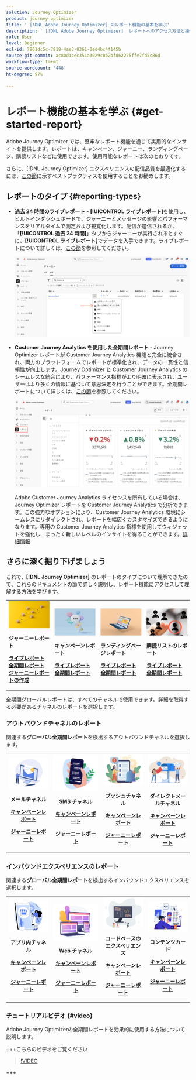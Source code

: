 ```yaml
---
solution: Journey Optimizer
product: journey optimizer
title: ' [!DNL Adobe Journey Optimizer] のレポート機能の基本を学ぶ'
description: ' [!DNL Adobe Journey Optimizer]  レポートへのアクセス方法と操作方法について説明します。'
role: User
level: Beginner
exl-id: 7961dc5c-7918-4ae3-8361-0ed4bc4f145b
source-git-commit: ac80d1cec351a3029c8b2bf862275ffe7fd5c86d
workflow-type: tm+mt
source-wordcount: '448'
ht-degree: 97%

---
```


# レポート機能の基本を学ぶ {#get-started-report}

Adobe Journey Optimizer では、堅牢なレポート機能を通じて実用的なインサイトを提供します。レポートは、キャンペーン、ジャーニー、ランディングページ、購読リストなどに使用できます。使用可能なレポートは次のとおりです。

さらに、[!DNL Journey Optimizer] エクスペリエンスの配信品質を最適化するには、[この節](deliverability.md)に示すベストプラクティスを使用することをお勧めします。


## レポートのタイプ {#reporting-types}

* **過去 24 時間のライブレポート** - **[!UICONTROL ライブレポート]**&#x200B;を使用し、ビルトインダッシュボードで、ジャーニーとメッセージの影響とパフォーマンスをリアルタイムで測定および視覚化します。配信が送信されるか、「**[!UICONTROL 過去 24 時間]**」タブからジャーニーが実行されるとすぐに、**[!UICONTROL ライブレポート]**&#x200B;でデータを入手できます。ライブレポートについて詳しくは、[この節](live-report.md)を参照してください。

  ![](assets/report_journey.png)


* **Customer Journey Analytics を使用した全期間レポート** - Journey Optimizer レポートが Customer Journey Analytics 機能と完全に統合され、両方のプラットフォームでレポートが標準化され、データの一貫性と信頼性が向上します。Journey Optimizer と Customer Journey Analytics のシームレスな統合により、パフォーマンス指標がより明確に表示され、ユーザーはより多くの情報に基づいて意思決定を行うことができます。全期間レポートについて詳しくは、[この節](report-gs-cja.md)を参照してください。

  ![](assets/gs-cja-report-1.png)

  Adobe Customer Journey Analytics ライセンスを所有している場合は、Journey Optimizer レポートを Customer Journey Analytics で分析できます。この強力なオプションにより、Customer Journey Analytics 環境にシームレスにリダイレクトされ、レポートを幅広くカスタマイズできるようになります。専用の Customer Journey Analytics 指標を使用してウィジェットを強化し、まったく新しいレベルのインサイトを得ることができます。[詳細情報](report-cja-manage.md)


## さらに深く掘り下げましょう

これで、**[!DNL Journey Optimizer]** のレポートのタイプについて理解できたので、これらのドキュメントの節で詳しく説明し、レポート機能にアクセスして理解する方法を学びます。


<table style="table-layout:fixed"><tr style="border: 0;">
<td>
<img alt="ジャーニーレポート" src="../assets/do-not-localize/start-journey.jpeg">
<div>
<p><strong>ジャーニーレポート</strong></p>
</div>
<div>
<a href="journey-live-report.md"><strong>ライブレポート</strong></a>
</div>
<div>
<a href="journey-global-report-cja.md"><strong>全期間レポート</strong></a>
</div>
<div>
<a href="sharing-overview.md"><strong>ジャーニーレポートの作成</strong></a>
</div>
<p>
<p>
</td>
<td>
<img alt="キャンペーンレポート" src="../assets/do-not-localize/start-campaign.jpeg">
<div>
<p><strong>キャンペーンレポート</strong></p>
</div>
<div>
<a href="campaign-live-report.md"><strong>ライブレポート</strong></a>
</div>
<div>
<a href="campaign-global-report-cja.md"><strong>全期間レポート</strong></a>
</div>
<p>
<p>
</td>
<td>
<img alt="ランディングページレポート" src="../assets/do-not-localize/start-interface.jpeg">
<div>
<p><strong>ランディングページレポート</strong></p>
</div>
<div>
<a href="lp-report-live.md"><strong>ライブレポート</strong></a>
</div>
<div>
<a href="lp-report-global-cja.md"><strong>全期間レポート</strong></a>
</div>
<p>
<p>
</td>
<td>
<img alt="購読リストのレポート" src="../assets/do-not-localize/role.jpg">
<div>
<p><strong>購読リストのレポート</strong></p>
</div>
<div>
<a href="subscription-report-live.md"><strong>ライブレポート</strong></a>
</div>
<div>
<a href="subscription-report-global-cja.md"><strong>全期間レポート</strong></a>
</div>
<p>
<p>
</td>
</tr></table>


全期間グローバルレポートは、すべてのチャネルで使用できます。詳細を取得する必要があるチャネルのレポートを選択します。

### アウトバウンドチャネルのレポート

関連する&#x200B;**グローバル全期間レポート**&#x200B;を検出するアウトバウンドチャネルを選択します。

<table style="table-layout:fixed"><tr style="border: 0;">
<td><img alt="メール" src="../channels/assets/do-not-localize/email.png">
<div align="center"><p><strong>メールチャネル</strong></p><p><a href="campaign-global-report-cja-email.md"><strong>キャンペーンレポート</strong></a></p><p><a href="journey-global-report-cja-email.md"><strong>ジャーニーレポート</strong></a></p></div></td>
<td><a href="campaign-global-report-cja-sms.md"><img alt="SMS" src="../channels/assets/do-not-localize/sms.png"></a>
<div align="center"><p><strong>SMS チャネル</strong></p><p><a href="campaign-global-report-cja-sms.md"><strong>キャンペーンレポート</strong></a></p><p><a href="journey-global-report-cja-sms.md"><strong>ジャーニーレポート</strong></a></p></div></td>
<td><a href="campaign-global-report-cja-push.md"><img alt="プッシュ" src="../channels/assets/do-not-localize/push.png"></a>
<div align="center"><p><strong>プッシュチャネル</strong></p><p><a href="campaign-global-report-cja-push.md"><strong>キャンペーンレポート</strong></a></p><p><a href="journey-global-report-cja-push.md"><strong>ジャーニーレポート</strong></a></p></div></td>
<td><a href="campaign-global-report-cja-direct.md"><img alt="ダイレクトメール" src="../channels/assets/do-not-localize/direct-mail.jpg"></a>
<div align="center"><p><strong>ダイレクトメールチャネル</strong></p><p><a href="campaign-global-report-cja-direct.md"><strong>キャンペーンレポート</strong></a></p><p><a href="journey-global-report-cja-direct.md"><strong>ジャーニーレポート</strong></a></p></div></td>
</tr></table>

### インバウンドエクスペリエンスのレポート

関連する&#x200B;**グローバル全期間レポート**&#x200B;を検出するインバウンドエクスペリエンスを選択します。

<table style="table-layout:fixed"><tr style="border: 0;">
<td><img alt="アプリ内" src="../channels/assets/do-not-localize/inapp.jpg">
<div align="center"><p><strong>アプリ内チャネル</strong></p><p><a href="campaign-global-report-cja-inapp.md"><strong>キャンペーンレポート</strong></a></p><p><a href="journey-global-report-cja-inapp.md"><strong>ジャーニーレポート</strong></a></p></div></td>
<td><p><img alt="Web" src="../channels/assets/do-not-localize/web.jpg"></p>
<div align="center"><p><strong>Web チャネル</strong></p><p><a href="campaign-global-report-cja-web.md"><strong>キャンペーンレポート</strong></a></p><p><a href="journey-global-report-cja-web.md"><strong>ジャーニーレポート</strong></a></p></div></td>
<td><img alt="コードベースのエクスペリエンス" src="../channels/assets/do-not-localize/code.png">
<div align="center"><p><strong>コードベースのエクスペリエンス</strong></p><p><a href="campaign-global-report-cja-code.md"><strong>キャンペーンレポート</strong></a></p><p><a href="campaign-global-report-cja-code.md"><strong>ジャーニーレポート</strong></a></p></div></td>
<td><img alt="コンテンツカード" src="../channels/assets/do-not-localize/cards.png">
<div align="center"><p><strong>コンテンツカード</strong></p><p><a href="campaign-global-report-cja-content.md"><strong>キャンペーンレポート</strong></a></p><p><a href="journey-global-report-cja-content.md"><strong>ジャーニーレポート</strong></a></p></div></td>
</tr></table>

### チュートリアルビデオ {#video}

Adobe Journey Optimizerの全期間レポートを効果的に使用する方法について説明します。

+++こちらのビデオをご覧ください

>[!VIDEO](https://video.tv.adobe.com/v/3420509?learn=on)

+++
